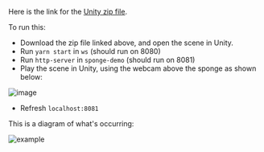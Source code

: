 Here is the link for the [Unity zip file](https://drive.google.com/file/d/1J4TJwjrrh0EYce4pBgECPO3mM1J6z02V/view?usp=sharing).

To run this:

- Download the zip file linked above, and open the scene in Unity.
- Run `yarn start` in `ws` (should run on 8080)
- Run `http-server` in `sponge-demo` (should run on 8081)
- Play the scene in Unity, using the webcam above the sponge as shown below:

![image](https://github.com/jerryliangxia/capstone-project/assets/60997074/b61acc17-4a38-42b5-ae4d-2372a2765376)

- Refresh `localhost:8081`

This is a diagram of what's occurring:

![example](https://github.com/jerryliangxia/capstone-project/assets/60997074/5abf039d-26e9-49ca-877a-5d8a8dc22beb)
